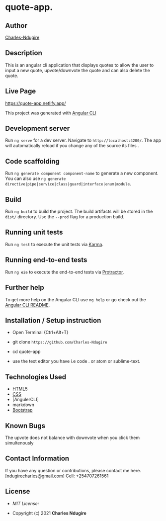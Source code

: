 # quote-app.

## Author

[Charles-Ndugire](https://github.com/Charles-Ndugire)

## Description

This is an angular cli application that displays quotes to allow the user to input a new quote, upvote/downvote the quote and can also delete the quote. 

## Live Page 

https://quote-app.netlify.app/


This project was generated with [Angular CLI](https://github.com/angular/angular-cli) 

## Development server

Run `ng serve` for a dev server. Navigate to `http://localhost:4200/`. The app will automatically reload if you change any of the source its files .

## Code scaffolding

Run `ng generate component component-name` to generate a new component. You can also use `ng generate directive|pipe|service|class|guard|interface|enum|module`.

## Build

Run `ng build` to build the project. The build artifacts will be stored in the `dist/` directory. Use the `--prod` flag for a production build.

## Running unit tests

Run `ng test` to execute the unit tests via [Karma](https://karma-runner.github.io).

## Running end-to-end tests

Run `ng e2e` to execute the end-to-end tests via [Protractor](http://www.protractortest.org/).

## Further help

To get more help on the Angular CLI use `ng help` or go check out the [Angular CLI README](https://github.com/angular/angular-cli/blob/master/README.md).

## Installation / Setup instruction
* Open Terminal {Ctrl+Alt+T}

* git clone ```https://github.com/Charles-Ndugire```

* cd quote-app

* use the text editor you have i.e code . or atom or sublime-text. 

## Technologies Used

* [HTML5](https://github.com/topics/html5)
* [CSS](https://github.com/topics/css3)
* [AngulerCLI]
* markdown
* [Bootstrap](https://github.com/topics/bootstrap)

## Known Bugs
The upvote does not balance with downvote  when you click them simultenously 

## Contact Information 

If you have any question or contributions, please contact me here. [ndugirecharles@gmail.com] 
Cell: +254707261561

## License

* *MIT License:*

* Copyright (c) 2021 **Charles Ndugire**

